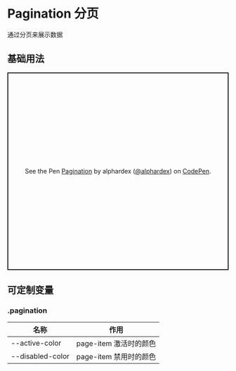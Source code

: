 # Pagination 分页

通过分页来展示数据

## 基础用法

<p class="codepen" data-height="450" data-theme-id="dark" data-default-tab="js,result" data-user="alphardex" data-slug-hash="xxGyqNB" style="height: 450px; box-sizing: border-box; display: flex; align-items: center; justify-content: center; border: 2px solid; margin: 1em 0; padding: 1em;" data-pen-title="Pagination">
  <span>See the Pen <a href="https://codepen.io/alphardex/pen/xxGyqNB">
  Pagination</a> by alphardex (<a href="https://codepen.io/alphardex">@alphardex</a>)
  on <a href="https://codepen.io">CodePen</a>.</span>
</p>
<script async src="https://static.codepen.io/assets/embed/ei.js"></script>

## 可定制变量

### .pagination

| 名称             | 作用                   |
| ---------------- | ---------------------- |
| --active-color   | page-item 激活时的颜色 |
| --disabled-color | page-item 禁用时的颜色 |
